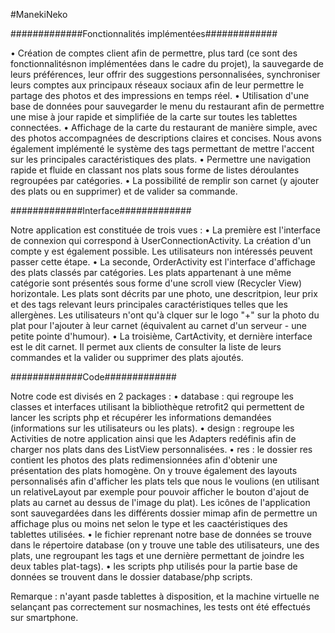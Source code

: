 #ManekiNeko


#############Fonctionnalités implémentées#############

•	Création de comptes client afin de permettre, plus tard (ce sont des fonctionnalitésnon implémentées dans le cadre du projet), la sauvegarde de leurs préférences, leur offrir des suggestions personnalisées, synchroniser leurs comptes aux principaux réseaux sociaux afin de leur permettre le partage des photos et des impressions en temps réel.
•	Utilisation d'une base de données pour sauvegarder le menu du restaurant afin de permettre une mise à jour rapide et simplifiée de la carte sur toutes les tablettes connectées.
•	Affichage de la carte du restaurant de manière simple, avec des photos accompagnées de descriptions claires et concises. Nous avons également implémenté le système des tags permettant de mettre l'accent sur les principales caractéristiques des plats.
•	Permettre une navigation rapide et fluide en classant nos plats sous forme de listes déroulantes regroupées par catégories.
•	La possibilité de remplir son carnet (y ajouter des plats ou en supprimer) et de valider sa commande.


#############Interface#############

Notre application est constituée de trois vues : 
• La première est l'interface de connexion qui correspond à UserConnectionActivity. La création d'un compte y est également possible. Les utilisateurs non intéressés peuvent passer cette étape.
• La seconde, OrderActivity est l'interface d'affichage des plats classés par catégories. Les plats appartenant à une même catégorie sont présentés sous forme d'une scroll view (Recycler View) horizontale. Les plats sont décrits par une photo, une descritpion, leur prix et des tags relevant leurs principales caractéristiques telles que les allergènes. Les utilisateurs n'ont qu'à clquer sur le logo "+" sur la photo du plat pour l'ajouter à leur carnet (équivalent au carnet d'un serveur - une petite pointe d'humour).
• La troisième, CartActivity, et dernière interface est le dit carnet. Il permet aux clients de consulter la liste de leurs commandes et la valider ou supprimer des plats ajoutés.

#############Code#############

Notre code est divisés en 2 packages : 
• database : qui regroupe les classes et interfaces utilisant la bibliothèque retrofit2 qui permettent de lancer les scripts php et récupérer les informations demandées (informations sur les utilisateurs ou les plats). 
• design : regroupe les Activities de notre application ainsi que les Adapters redéfinis afin de charger nos plats dans des ListView personnalisées.
• res : le dossier res contient les photos des plats redimensionnées afin d'obtenir une présentation des plats homogène. On y trouve également des layouts personnalisés afin d'afficher les plats tels que nous le voulions (en utilisant un relativeLayout par exemple pour pouvoir afficher le bouton d'ajout de plats au carnet au dessus de l'image du plat). Les icônes de l'application sont sauvegardées dans les différents dossier mimap afin de permettre un affichage plus ou moins net selon le type et les caactéristiques des tablettes utilisées. 
• le fichier reprenant notre base de données se trouve dans le répertoire database (on y trouve une table des utilisateurs, une des plats, une regroupant les tags et une dernière permettant de joindre les deux tables plat-tags).
• les scripts php utilisés pour la partie base de données se trouvent dans le dossier database/php scripts. 

Remarque : n'ayant pasde tablettes à disposition, et la machine virtuelle ne selançant pas correctement sur nosmachines, les tests ont été effectués sur smartphone.